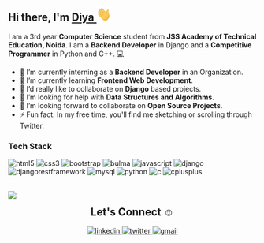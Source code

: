 <h2>Hi there, I'm <a  href="https://github.com/diyajaiswal11/">Diya </a> <img  src="https://raw.githubusercontent.com/ABSphreak/ABSphreak/master/gifs/Hi.gif" width="30px"></h2>

<!--
[![linkedin badge](https://img.shields.io/badge/diyajaiswal11-30302f?style=flat&logo=linkedin)](https://www.linkedin.com/in/diyajaiswal11)
[![twitter badge](https://img.shields.io/badge/@diyajaiswal_11-30302f?style=flat&logo=twitter)](https://twitter.com/diyajaiswal_11)
[![Gmail Badge](https://img.shields.io/badge/shubhijaiswal2000@gmail.com-30302f?style=flat&logo=Gmail&logoColor=red)](mailto:shubhijaiswal2000@gmail.com)
-->
I am a 3rd year **Computer Science** student from **JSS Academy of Technical Education, Noida**. 
I am a **Backend Developer** in Django and a **Competitive Programmer** in Python and C++. 💻

- 🔭 I’m currently interning as a **Backend Developer** in an Organization. 
- 🌱 I’m currently learning **Frontend Web Development**.
- 👯 I’d really like to collaborate on **Django** based projects.
- 🤔 I’m looking for help with **Data Structures and Algorithms**.
- 💬 I’m looking forward to collaborate on **Open Source Projects**.
- ⚡ Fun fact: In my free time, you'll find me sketching or scrolling through Twitter.

### Tech Stack

<p align="left">
<img src="https://devicons.github.io/devicon/devicon.git/icons/html5/html5-original-wordmark.svg" alt="html5" width="40" height="40"/> 
<img src="https://devicons.github.io/devicon/devicon.git/icons/css3/css3-original-wordmark.svg" alt="css3" width="40" height="40"/> 
<img src="https://devicons.github.io/devicon/devicon.git/icons/bootstrap/bootstrap-plain.svg" alt="bootstrap" width="40" height="40"/>
<img src="https://raw.githubusercontent.com/gilbarbara/logos/804dc257b59e144eaca5bc6ffd16949752c6f789/logos/bulma.svg" alt="bulma" width="40" height="40"/> 
<img src="https://devicons.github.io/devicon/devicon.git/icons/javascript/javascript-original.svg" alt="javascript" width="40" height="40"/> 
<img src="https://devicons.github.io/devicon/devicon.git/icons/django/django-original.svg" alt="django" width="40" height="40"/> 
<img src="https://cms-assets.tutsplus.com/uploads/users/45/posts/19786/preview_image/django-rest-framework-wide-retina-preview.gif" alt="djangorestframework" width="60" height="40"/> 
<img src="https://devicons.github.io/devicon/devicon.git/icons/postgresql/postgresql-original-wordmark.svg" alt="mysql" width="40" height="40"/> 
<img src="https://devicons.github.io/devicon/devicon.git/icons/python/python-original.svg" alt="python" width="40" height="40"/> 
<img src="https://devicons.github.io/devicon/devicon.git/icons/c/c-original.svg" alt="c" width="40" height="40"/> 
<img src="https://devicons.github.io/devicon/devicon.git/icons/cplusplus/cplusplus-original.svg" alt="cplusplus" width="40" height="40"/> 
</p>
<br>
<img align="left" src="https://github-readme-stats.vercel.app/api?username=diyajaiswal11&show_icons=true&hide_border=false"/>
<h2 align="center" >Let's Connect ☺️</h2>
<div align="center">
<a href="https://www.linkedin.com/in/diyajaiswal11/" target="_blank">
<img src=https://img.shields.io/badge/linkedin-%231E77B5.svg?&style=for-the-badge&logo=linkedin&logoColor=white alt=linkedin style="margin-bottom: 5px;" />
</a>
<a href="https://twitter.com/diyajaiswal_11" target="_blank">
<img src=https://img.shields.io/badge/twitter-%2300acee.svg?&style=for-the-badge&logo=twitter&logoColor=white alt=twitter style="margin-bottom: 5px;" />
</a>
<a href="mailto:shubhijaiswal2000@gmail.com/?hl=en" target="_blank">
<img src=https://img.shields.io/badge/gmail-%23000000.svg?&style=for-the-badge&logo=gmail&logoColor=red alt=gmail style="margin-bottom: 5px;" />
</a> 
</div>  

